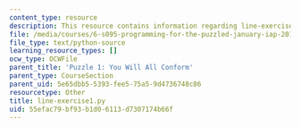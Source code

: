 ```yaml
---
content_type: resource
description: This resource contains information regarding line-exercise1.py.
file: /media/courses/6-s095-programming-for-the-puzzled-january-iap-2018/55efac79bf93b1d06113d7307174b66f_line-exercise1.py
file_type: text/python-source
learning_resource_types: []
ocw_type: OCWFile
parent_title: 'Puzzle 1: You Will All Conform'
parent_type: CourseSection
parent_uid: 5e65dbb5-5393-fee5-75a5-9d4736748c86
resourcetype: Other
title: line-exercise1.py
uid: 55efac79-bf93-b1d0-6113-d7307174b66f
---
```

